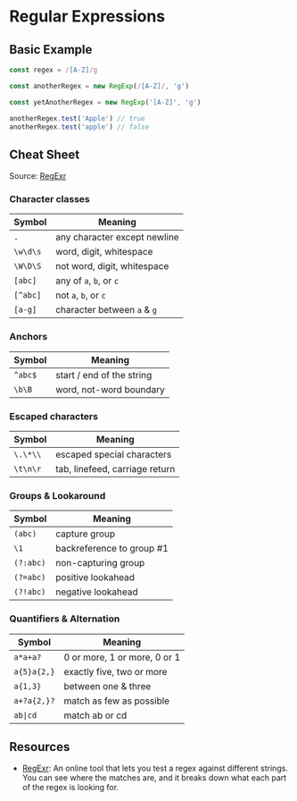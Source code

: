 # Regular Expressions

## Basic Example

```javascript
const regex = /[A-Z]/g

const anotherRegex = new RegExp(/[A-Z]/, 'g')

const yetAnotherRegex = new RegExp('[A-Z]', 'g')

anotherRegex.test('Apple') // true
anotherRegex.test('apple') // false

```

## Cheat Sheet

Source: [RegExr](https://regexr.com/)

### Character classes

| Symbol | Meaning |
| --- | --- |
| `.` |	any character except newline |
| `\w\d\s` |	word, digit, whitespace |
| `\W\D\S`	| not word, digit, whitespace |
| `[abc]`	| any of `a`, `b`, or `c` |
| `[^abc]` | not `a`, `b`, or `c` |
| `[a-g]` | character between `a` & `g` |

### Anchors

| Symbol | Meaning |
| --- | --- |
| `^abc$`	| start / end of the string |
| `\b\B`	| word, not-word boundary |

### Escaped characters

| Symbol | Meaning |
| --- | --- |
| `\.\*\\`	| escaped special characters |
| `\t\n\r`	| tab, linefeed, carriage return |

### Groups & Lookaround

| Symbol | Meaning |
| --- | --- |
| `(abc)`	| capture group |
| `\1`	| backreference to group #1 |
| `(?:abc)`	| non-capturing group |
| `(?=abc)` |	positive lookahead |
| `(?!abc)`	| negative lookahead |

### Quantifiers & Alternation

| Symbol | Meaning |
| --- | --- |
| `a*a+a?` |	0 or more, 1 or more, 0 or 1 |
| `a{5}a{2,}`	| exactly five, two or more |
| `a{1,3}`	| between one & three |
| `a+?a{2,}?`	| match as few as possible |
| `ab\|cd`	| match ab or cd |

## Resources

* [RegExr](https://regexr.com/): An online tool that lets you test a regex against different strings. You can see where the matches are, and it breaks down what each part of the regex is looking for.
